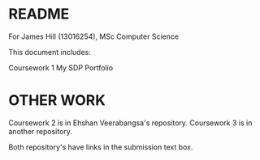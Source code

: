 # README #

For James Hill (13016254), MSc Computer Science

This document includes:

Coursework 1
My SDP Portfolio

# OTHER WORK #

Coursework 2 is in Ehshan Veerabangsa's repository.
Coursework 3 is in another repository.

Both repository's have links in the submission text box.